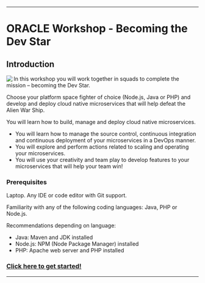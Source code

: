 
---
# ORACLE Workshop - Becoming the Dev Star #

## Introduction ##

<img align="left" src="images/alienwarship.png">

In this workshop you will work together in squads to complete the mission – becoming the Dev Star.

Choose your platform space fighter of choice (Node.js, Java or PHP) and develop and deploy cloud native microservices that will help defeat the Alien War Ship.

You will learn how to build, manage and deploy cloud native microservices.

+ You will learn how to manage the source control, continuous integration and continuous deployment of your microservices in a DevOps manner.
+ You will explore and perform actions related to scaling and operating your microservices.
+ You will use your creativity and team play to develop features to your microservices that will help your team win!

### Prerequisites ###

Laptop. Any IDE or code editor with Git support.

Familiarity with any of the following coding languages: Java, PHP or Node.js.

Recommendations depending on language:
+ Java: Maven and JDK installed
+ Node.js: NPM (Node Package Manager) installed
+ PHP: Apache web server and PHP installed
<!--
+ Ruby: Ruby and bundler gem installed
-->

### [Click here to get started!](instructions/narrative.md) ###

----
